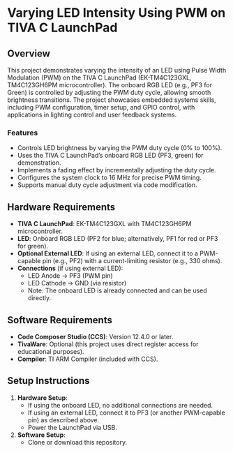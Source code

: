 # Varying LED Intensity Using PWM on TIVA C LaunchPad

## Overview
This project demonstrates varying the intensity of an LED using Pulse Width Modulation (PWM) on the TIVA C LaunchPad (EK-TM4C123GXL, TM4C123GH6PM microcontroller). The onboard RGB LED (e.g., PF3 for Green) is controlled by adjusting the PWM duty cycle, allowing smooth brightness transitions. The project showcases embedded systems skills, including PWM configuration, timer setup, and GPIO control, with applications in lighting control and user feedback systems.

### Features
- Controls LED brightness by varying the PWM duty cycle (0% to 100%).
- Uses the TIVA C LaunchPad’s onboard RGB LED (PF3, green) for demonstration.
- Implements a fading effect by incrementally adjusting the duty cycle.
- Configures the system clock to 16 MHz for precise PWM timing.
- Supports manual duty cycle adjustment via code modification.

## Hardware Requirements
- **TIVA C LaunchPad**: EK-TM4C123GXL with TM4C123GH6PM microcontroller.
- **LED**: Onboard RGB LED (PF2 for blue; alternatively, PF1 for red or PF3 for green).
- **Optional External LED**: If using an external LED, connect it to a PWM-capable pin (e.g., PF2) with a current-limiting resistor (e.g., 330 ohms).
- **Connections** (if using external LED):
  - LED Anode → PF3 (PWM pin)
  - LED Cathode → GND (via resistor)
  - Note: The onboard LED is already connected and can be used directly.

## Software Requirements
- **Code Composer Studio (CCS)**: Version 12.4.0 or later.
- **TivaWare**: Optional (this project uses direct register access for educational purposes).
- **Compiler**: TI ARM Compiler (included with CCS).

## Setup Instructions
1. **Hardware Setup**:
   - If using the onboard LED, no additional connections are needed.
   - If using an external LED, connect it to PF3 (or another PWM-capable pin) as described above.
   - Power the LaunchPad via USB.
2. **Software Setup**:
   - Clone or download this repository.
